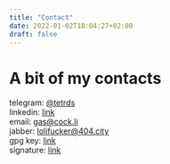 ```yaml
---
title: "Contact"
date: 2022-01-02T18:04:27+02:00
draft: false
---
```


# A bit of my contacts

telegram:  [@tetrds](https://t.me/tetrds)  
linkedin:  [link](https://www.linkedin.com/in/andrii-horobchenko-4a32bb1b8/)  
email:     [gas@cock.li](mailto:gas@cock.li)  
jabber:    [lolifucker@404.city](xmpp:lolifucker@404.city)  
gpg key:   [link](https://peegeepee.com/D89D7F694DF4BA5E347E13255CF8D6FF00BECFD8)  
signature: [link](/contacts.md.asc)  

